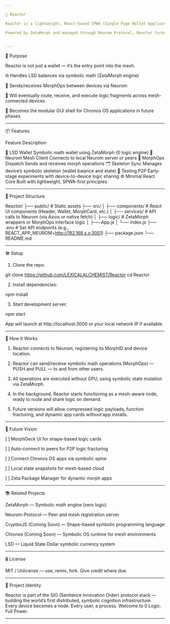 ```yaml
---

🧬 Reactor

Reactor is a lightweight, React-based SPWA (Single Page Wallet Application) designed for the LSD (Liquid State Dollar) ecosystem. While it starts as a decentralized wallet, Reactor evolves into a mesh node interface — acting as a logic-sharing hub for symbolic operations (MorphOps) across a distributed device network.

Powered by ZetaMorph and managed through Neurom Protocol, Reactor turns every device into a collaborative processing unit in the emerging post-logic computational paradigm.


---
```


🚀 Purpose

Reactor is not just a wallet — it’s the entry point into the mesh.

🌐 Handles LSD balances via symbolic math (ZetaMorph engine)

🔄 Sends/receives MorphOps between devices via Neurom

🧠 Will eventually route, receive, and execute logic fragments across mesh-connected devices

🧱 Becomes the modular GUI shell for Chronos OS applications in future phases



---

📦 Features

Feature Description

🔐 LSD Wallet Symbolic math wallet using ZetaMorph (0 logic engine)
📡 Neurom Mesh Client Connects to local Neurom server or peers
🔁 MorphOps Dispatch Sends and receives morph operations
🗂️ Skeleton Sync Manages device’s symbolic skeleton (wallet balance and state)
🧪 Testing P2P Early-stage experiments with device-to-device logic sharing
⚙️ Minimal React Core Built with lightweight, SPWA-first principles



---

🔧 Project Structure

Reactor/
├── public/ # Static assets
├── src/
│ ├── components/ # React UI components (Header, Wallet, MorphCard, etc.)
│ ├── services/ # API calls to Neurom (via Axios or native fetch)
│ ├── logic/ # ZetaMorph wrappers or MorphOps interface logic
│ ├── App.js
│ └── index.js
├── .env # Set API endpoints (e.g., REACT_APP_NEUROM=http://192.168.x.x:3001)
├── package.json
└── README.md


---

🛠️ Setup

1. Clone the repo:

git clone https://github.com/LEXICALALCHEMIST/Reactor
cd Reactor

2. Install dependencies:

npm install

3. Start development server:

npm start

App will launch at http://localhost:3000 or your local network IP if available.


---

🧠 How It Works

1. Reactor connects to Neurom, registering its MorphID and device location.


2. Reactor can send/receive symbolic math operations (MorphOps) — PUSH and PULL — to and from other users.


3. All operations are executed without GPU, using symbolic state mutation via ZetaMorph.


4. In the background, Reactor starts functioning as a mesh-aware node, ready to route and share logic on demand.


5. Future versions will allow compressed logic payloads, function fracturing, and dynamic app cards without app installs.




---

🌱 Future Vision

[ ] MorphDeck UI for shape-based logic cards

[ ] Auto-connect to peers for P2P logic fracturing

[ ] Connect Chronos OS apps via symbolic spine

[ ] Local state snapshots for mesh-based cloud

[ ] Zeta Package Manager for dynamic morph apps



---

📚 Related Projects

ZetaMorph — Symbolic math engine (zero logic)

Neurom-Protocol — Peer and mesh registration server

CryptexJS (Coming Soon) — Shape-based symbolic programming language

Chronos (Coming Soon) — Symbolic OS runtime for mesh environments

LSD — Liquid State Dollar symbolic currency system



---

🔒 License

MIT / Unlicense — use, remix, fork. Give credit where due.


---

🧬 Project Identity

Reactor is part of the SIO (Sentience Innovation Order) protocol stack — building the world’s first distributed, symbolic cognition infrastructure. Every device becomes a node. Every user, a process. Welcome to 0 Logic. Full Power.


---
